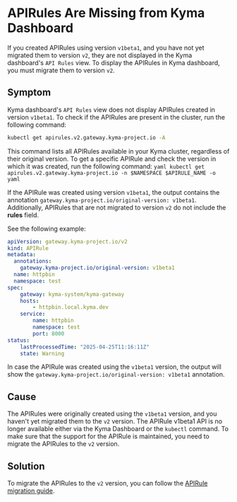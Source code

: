 # APIRules Are Missing from Kyma Dashboard

If you created APIRules using version `v1beta1`, and you have not yet migrated them to version `v2`,
they are not displayed in the Kyma dashboard's `API Rules` view.
To display the APIRules in Kyma dashboard, you must migrate them to version `v2`.

## Symptom

Kyma dashboard's `API Rules` view does not display APIRules created in version `v1beta1`.
To check if the APIRules are present in the cluster, run the following command:

```bash
kubectl get apirules.v2.gateway.kyma-project.io -A
```
This command lists all APIRules available in your Kyma cluster, regardless of their original version.
To get a specific APIRule and check the version in which it was created, run the following command:
    ```yaml
    kubectl get apirules.v2.gateway.kyma-project.io -n $NAMESPACE $APIRULE_NAME -o yaml
    ```

If the APIRule was created using version `v1beta1`, the output contains the annotation `gateway.kyma-project.io/original-version: v1beta1`. Additionally, APIRules that are not migrated to version `v2` do not include the **rules** field.

See the following example: 

```yaml
apiVersion: gateway.kyma-project.io/v2
kind: APIRule
metadata:
  annotations:
    gateway.kyma-project.io/original-version: v1beta1
  name: httpbin
  namespace: test
spec:
    gateway: kyma-system/kyma-gateway
    hosts:
        - httpbin.local.kyma.dev
    service:
        name: httpbin
        namespace: test
        port: 8000
status:
    lastProcessedTime: "2025-04-25T11:16:11Z"
    state: Warning
```

In case the APIRule was created using the `v1beta1` version, the output will show 
the `gateway.kyma-project.io/original-version: v1beta1` annotation.

## Cause

The APIRules were originally created using the `v1beta1` version, and you haven't yet migrated them to the `v2` version.
The APIRule v1beta1 API is no longer available either via the Kyma Dashboard or the `kubectl` command.
To make sure that the support for the APIRule is maintained, you need to migrate the APIRules to the `v2` version.

## Solution

To migrate the APIRules to the `v2` version, you can follow the [APIRule migration guide](../../apirule-migration/README.md).
